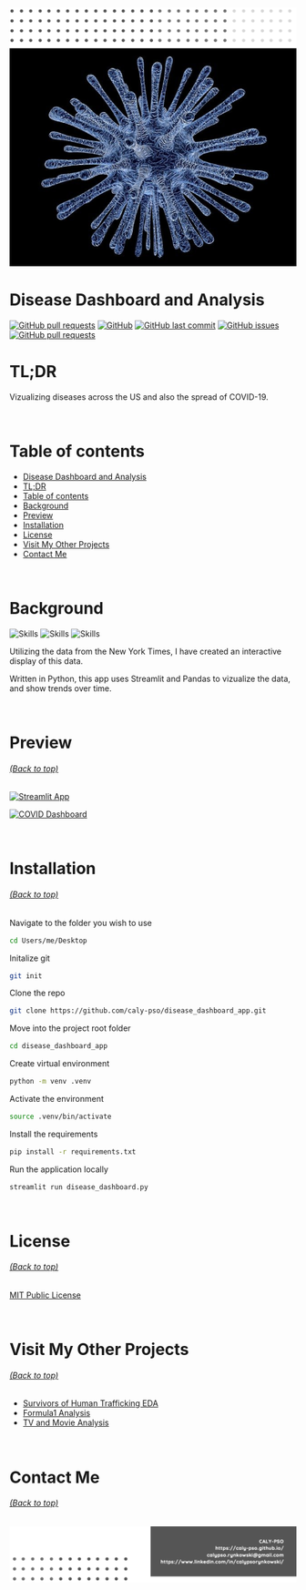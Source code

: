 <!-- Add banner here -->

[![Header](/img/header.png)](#TL;DR)
[![Banner](/img/disease_details.png)](#TL;DR)

# Disease Dashboard and Analysis

<!-- buttons -->
<!-- https://shields.io/ -->

[![GitHub pull requests](https://img.shields.io/github/languages/top/caly-pso/covid_app?style=flat-square)](#disease-dashboard-analysis)
[![GitHub](https://img.shields.io/github/repo-size/caly-pso/covid_app?style=flat-square)](#disease-dashboard-analysis)
[![GitHub last commit](https://img.shields.io/github/last-commit/caly-pso/covid_app?style=flat-square)](#disease-dashboard-analysis)
[![GitHub issues](https://img.shields.io/github/issues-raw/caly-pso/covid_app?style=flat-square)](#disease-dashboard-analysis)
[![GitHub pull requests](https://img.shields.io/github/issues-pr/caly-pso/covid_app?style=flat-square)](#disease-dashboard-analysis)

# TL;DR

Vizualizing diseases across the US and also the spread of COVID-19.

<br>

# Table of contents

- [Disease Dashboard and Analysis](#disease-dashboard-analysis)
- [TL;DR](#TL;DR)
- [Table of contents](#table-of-contents)
- [Background](#background)
- [Preview](#preview)
- [Installation](#installation)
- [License](#license)
- [Visit My Other Projects](#visit-my-other-projects)
- [Contact Me](#contact-me)

<br>

# Background

<!-- project in breif -->
<!-- Background
Problem Statement
Data Description -->

<!-- buttons -->

![Skills](https://img.shields.io/badge/-Python-yellowgreen?style=for-the-badge)
![Skills](https://img.shields.io/badge/-Pandas-yellow?style=for-the-badge)
![Skills](https://img.shields.io/badge/-Streamlit-orange?style=for-the-badge)

<!--Colors: brightgreengreenyellowgreenyelloworangeredbluelightgrey
successimportantcriticalinformationalinactive
bluevioletff69b49cf-->

Utilizing the data from the New York Times, I have created an interactive display of this data.

Written in Python, this app uses Streamlit and Pandas to vizualize the data, and show trends over time.

<br>

# Preview

###### [(Back to top)](#table-of-contents)

<!-- project preview -->

[![Streamlit App](https://static.streamlit.io/badges/streamlit_badge_black_white.svg)](https://share.streamlit.io/caly-pso/disease_dashboard_app/main/disease_dashboard.py)

[![COVID Dashboard](https://github.com/caly-pso/disease_dashboard_app/blob/main/img/disease_app.gif)](https://share.streamlit.io/caly-pso/disease_dashboard_app/main/disease_dashboard.py)

<br>

# Installation

###### [(Back to top)](#table-of-contents)

Navigate to the folder you wish to use

```bash
cd Users/me/Desktop
```

Initalize git

```bash
git init
```

Clone the repo

```bash
git clone https://github.com/caly-pso/disease_dashboard_app.git
```

Move into the project root folder

```bash
cd disease_dashboard_app
```

Create virtual environment

```bash
python -m venv .venv
```

Activate the environment

```bash
source .venv/bin/activate
```

Install the requirements

```bash
pip install -r requirements.txt
```

Run the application locally

```bash
streamlit run disease_dashboard.py
```

<br>

<!-- # Development

###### [(Back to top)](#table-of-contents)

To modify this application, you need to open up the covid_app.py files, and the fuction and graphing python files. To

<br> -->

# License

###### [(Back to top)](#table-of-contents)

[MIT Public License](/LICENSE.md)

<br>

<!-- Add the footer here -->

# Visit My Other Projects

###### [(Back to top)](#table-of-contents)

- [Survivors of Human Trafficking EDA](https://github.com/caly-pso/EDA_trafficking_survivors)
- [Formula1 Analysis](https://github.com/caly-pso/formula1_analysis)
- [TV and Movie Analysis](https://github.com/caly-pso/moviesmoviesmovies_and_tv)

<br>

# Contact Me

###### [(Back to top)](#table-of-contents)

[![Footer](/img/footer.png)](#contact-me)

